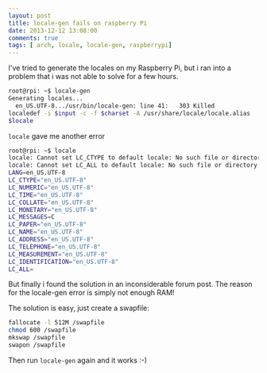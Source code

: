 ```yaml
---
layout: post
title: locale-gen fails on raspberry Pi
date: 2013-12-12 13:08:00
comments: true
tags: [ arch, locale, locale-gen, raspberrypi]
---
```


I've tried to generate the locales on my Raspberry Pi, but i ran into a problem that i was not able to solve for a few hours.

```sh
root@rpi: ~$ locale-gen
Generating locales...
  en_US.UTF-8.../usr/bin/locale-gen: line 41:   303 Killed
localedef -i $input -c -f $charset -A /usr/share/locale/locale.alias
$locale
```

`locale` gave me another error

```sh
root@rpi: ~$ locale
locale: Cannot set LC_CTYPE to default locale: No such file or directory
locale: Cannot set LC_ALL to default locale: No such file or directory
LANG=en_US.UTF-8
LC_CTYPE="en_US.UTF-8"
LC_NUMERIC="en_US.UTF-8"
LC_TIME="en_US.UTF-8"
LC_COLLATE="en_US.UTF-8"
LC_MONETARY="en_US.UTF-8"
LC_MESSAGES=C
LC_PAPER="en_US.UTF-8"
LC_NAME="en_US.UTF-8"
LC_ADDRESS="en_US.UTF-8"
LC_TELEPHONE="en_US.UTF-8"
LC_MEASUREMENT="en_US.UTF-8"
LC_IDENTIFICATION="en_US.UTF-8"
LC_ALL=
```

But finally i found the solution in an inconsiderable forum post. The reason for the locale-gen error is simply not enough RAM!

The solution is easy, just create a swapfile:

```sh
fallocate -l 512M /swapfile
chmod 600 /swapfile
mkswap /swapfile
swapon /swapfile
```

Then run `locale-gen` again and it works :-)
